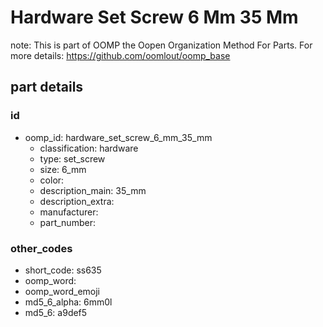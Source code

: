 # Hardware Set Screw 6 Mm 35 Mm  

note: This is part of OOMP the Oopen Organization Method For Parts. For more details: https://github.com/oomlout/oomp_base

##  part details





### id
* oomp_id: hardware_set_screw_6_mm_35_mm
  * classification: hardware
  * type: set_screw
  * size: 6_mm
  * color: 
  * description_main: 35_mm
  * description_extra: 
  * manufacturer: 
  * part_number: 

### other_codes
* short_code: ss635
* oomp_word: 
* oomp_word_emoji 
* md5_6_alpha: 6mm0l
* md5_6: a9def5